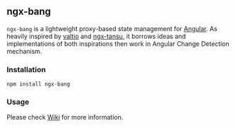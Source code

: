 ## ngx-bang

`ngx-bang` is a lightweight proxy-based state management for [Angular](https://angular.io). As heavily inspired
by [valtio](https://github.com/pmndrs/valtio) and [ngx-tansu](https://github.com/AmadeusITGroup/ngx-tansu), it borrows
ideas and implementations of both inspirations then work in Angular Change Detection mechanism.

### Installation

```shell
npm install ngx-bang
```

### Usage

Please check [Wiki](https://github.com/nartc/nartc-workspace/wiki/Bang-Features) for more information.
